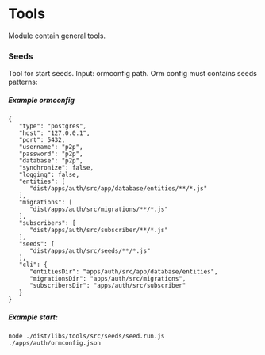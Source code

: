 # Tools

Module contain general tools.

### Seeds

Tool for start seeds. Input: ormconfig path.
Orm config must contains seeds patterns:

##### Example ormconfig

```
{
   "type": "postgres",
   "host": "127.0.0.1",
   "port": 5432,
   "username": "p2p",
   "password": "p2p",
   "database": "p2p",
   "synchronize": false,
   "logging": false,
   "entities": [
      "dist/apps/auth/src/app/database/entities/**/*.js"
   ],
   "migrations": [
      "dist/apps/auth/src/migrations/**/*.js"
   ],
   "subscribers": [
      "dist/apps/auth/src/subscriber/**/*.js"
   ],
   "seeds": [
      "dist/apps/auth/src/seeds/**/*.js"
   ],
   "cli": {
      "entitiesDir": "apps/auth/src/app/database/entities",
      "migrationsDir": "apps/auth/src/migrations",
      "subscribersDir": "apps/auth/src/subscriber"
   }
}
```

##### Example start:

```
node ./dist/libs/tools/src/seeds/seed.run.js ./apps/auth/ormconfig.json
```
